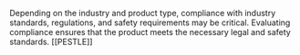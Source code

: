 Depending on the industry and product type, compliance with industry standards, regulations, and safety requirements may be critical. Evaluating compliance ensures that the product meets the necessary legal and safety standards.
[[PESTLE]]
